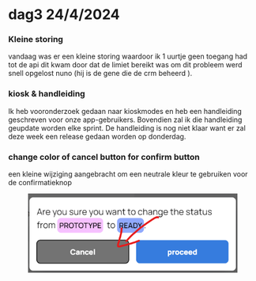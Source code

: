 # dag3 24/4/2024

### Kleine storing&#x20;

vandaag was er een kleine storing waardoor ik 1 uurtje geen toegang had tot de api dit kwam door dat de limiet bereikt was om dit probleem werd snell opgelost nuno (hij is de gene die de crm beheerd ).



### kiosk & handleiding&#x20;

Ik heb vooronderzoek gedaan naar kioskmodes en heb een handleiding geschreven voor onze app-gebruikers. Bovendien zal ik die handleiding geupdate worden elke sprint. De handleiding is nog niet klaar want er zal deze week een release gedaan worden op donderdag.

### change color of cancel button for confirm button

een kleine wijziging aangebracht om een neutrale kleur te gebruiken voor de confirmatieknop

<figure><img src="../.gitbook/assets/image (2) (1) (1) (1) (1).png" alt=""><figcaption></figcaption></figure>


